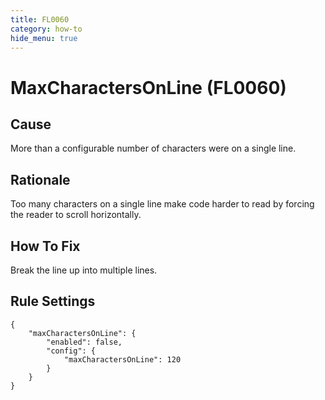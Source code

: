 ```yaml
---
title: FL0060
category: how-to
hide_menu: true
---
```


# MaxCharactersOnLine (FL0060)

## Cause

More than a configurable number of characters were on a single line.

## Rationale

Too many characters on a single line make code harder to read by forcing the reader to scroll horizontally.

## How To Fix

Break the line up into multiple lines.

## Rule Settings

    {
        "maxCharactersOnLine": {
            "enabled": false,
            "config": {
                "maxCharactersOnLine": 120
            }
        }
    }

